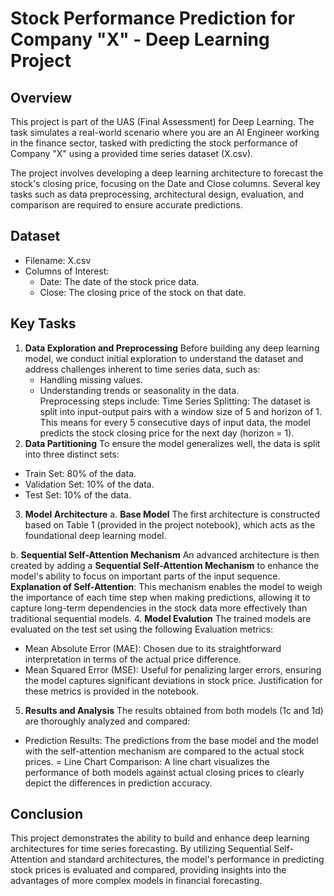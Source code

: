 # Stock Performance Prediction for Company "X" - Deep Learning Project

## Overview
This project is part of the UAS (Final Assessment) for Deep Learning. The task simulates a real-world scenario where you are an AI Engineer working in the finance sector, tasked with predicting the stock performance of Company "X" using a provided time series dataset (X.csv).

The project involves developing a deep learning architecture to forecast the stock's closing price, focusing on the Date and Close columns. Several key tasks such as data preprocessing, architectural design, evaluation, and comparison are required to ensure accurate predictions.

## Dataset
- Filename: X.csv
- Columns of Interest:
  - Date: The date of the stock price data.
  - Close: The closing price of the stock on that date.

## Key Tasks
1. **Data Exploration and Preprocessing**
Before building any deep learning model, we conduct initial exploration to understand the dataset and address challenges inherent to time series data, such as:
    - Handling missing values.
    - Understanding trends or seasonality in the data. <br>
Preprocessing steps include:
Time Series Splitting: The dataset is split into input-output pairs with a window size of 5 and horizon of 1. This means for every 5 consecutive days of input data, the model predicts the stock closing price for the next day (horizon = 1). <br>
2. **Data Partitioning**
To ensure the model generalizes well, the data is split into three distinct sets:
  - Train Set: 80% of the data.
  - Validation Set: 10% of the data.
  - Test Set: 10% of the data.
3. **Model Architecture**
    a. **Base Model**
The first architecture is constructed based on Table 1 (provided in the project notebook), which acts as the foundational deep learning model.

b. **Sequential Self-Attention Mechanism**
An advanced architecture is then created by adding a **Sequential Self-Attention Mechanism** to enhance the model's ability to focus on important parts of the input sequence.
  **Explanation of Self-Attention**: This mechanism enables the model to weigh the importance of each time step when making predictions, allowing it to capture long-term dependencies in the stock data more effectively than traditional sequential models.
4. **Model Evalution**
The trained models are evaluated on the test set using the following Evaluation metrics:
  - Mean Absolute Error (MAE): Chosen due to its straightforward interpretation in terms of the actual price difference.
  - Mean Squared Error (MSE): Useful for penalizing larger errors, ensuring the model captures significant deviations in stock price.
  Justification for these metrics is provided in the notebook.
5.  **Results and Analysis**
The results obtained from both models (1c and 1d) are thoroughly analyzed and compared:
- Prediction Results: The predictions from the base model and the model with the self-attention mechanism are compared to the actual stock prices.
= Line Chart Comparison: A line chart visualizes the performance of both models against actual closing prices to clearly depict the differences in prediction accuracy.

## Conclusion
This project demonstrates the ability to build and enhance deep learning architectures for time series forecasting. By utilizing Sequential Self-Attention and standard architectures, the model's performance in predicting stock prices is evaluated and compared, providing insights into the advantages of more complex models in financial forecasting.
